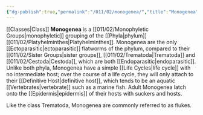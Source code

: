 ```yaml
---
{"dg-publish":true,"permalink":"/011/02/monogenea/","title":"Monogenea","tags":["BIOL422"],"created":"2024-09-26T13:45:04.105-07:00","updated":"2024-09-26T15:21:40.668-07:00"}
---
```


[[Classes\|Class]] **Monogenea** is a [[011/02/Monophyletic Groups\|monophyletic]] grouping of the [[Phyla\|phylum]] [[011/02/Platyhelminthes\|Platyhelminthes]]. Monogenea are the only [[Ectoparasitic\|ectoparasitic]] flatworms of the phylum, compared to their [[011/02/Sister Groups\|sister groups]], [[011/02/Trematoda\|Trematoda]] and [[011/02/Cestoda\|Cestoda]], which are both [[Endoparasitic\|endoparasitic]]. Unlike both phyla, Monogenea have a simple [[Life Cycles\|life cycle]] with no intermediate host; over the course of a life cycle, they will only attach to their [[Definitive Host\|definitive host]], which tends to be an aquatic [[Vertebrates\|vertebrate]] such as a marine fish. Adult Monogenea latch onto the [[Epidermis\|epidermis]] of their hosts with suckers and hosts.

Like the class Trematoda, Monogenea are commonly referred to as flukes.